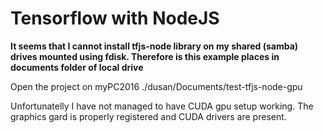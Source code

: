 # Tensorflow with NodeJS

**It seems that I cannot install tfjs-node library on my shared (samba) drives mounted using fdisk. Therefore is this example places in documents folder of local drive**

Open the project on myPC2016 ./dusan/Documents/test-tfjs-node-gpu

Unfortunatelly I have not managed to have CUDA gpu setup working. The graphics gard is properly registered and CUDA drivers are present.
